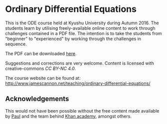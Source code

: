 # Ordinary Differential Equations

This is the ODE course held at Kyushu University during Autumn 2016.
The students learn by utilising freely-available online content to work through challenges contained in a PDF file.
The intention is to take the students from "beginner" to "experienced" by working through the challenges in sequence.

The PDF can be downloaded [here](https://raw.githubusercontent.com/NanoScaleDesign/OrdinaryDifferentialEquations/master/ode.pdf).

Suggestions and corrections are very welcome. Content is licensed with creative-commons *CC BY-NC 4.0*.

The course website can be found at: http://www.jamescannon.net/teaching/ordinary-differential-equations/

## Acknowledgements
This would not have been possible without the free content made available by [Paul](http://tutorial.math.lamar.edu/Classes/DE/DE.aspx) and the team behind [Khan academy](https://www.khanacademy.org/math/differential-equations), amongst others.
